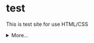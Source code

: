 # test
This is test site for use HTML/CSS
<details><summary>More...</summary>
<p>
This is test repo
</p>
</details>
